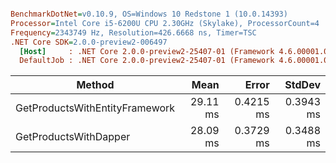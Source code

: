 ``` ini

BenchmarkDotNet=v0.10.9, OS=Windows 10 Redstone 1 (10.0.14393)
Processor=Intel Core i5-6200U CPU 2.30GHz (Skylake), ProcessorCount=4
Frequency=2343749 Hz, Resolution=426.6668 ns, Timer=TSC
.NET Core SDK=2.0.0-preview2-006497
  [Host]     : .NET Core 2.0.0-preview2-25407-01 (Framework 4.6.00001.0), 64bit RyuJIT
  DefaultJob : .NET Core 2.0.0-preview2-25407-01 (Framework 4.6.00001.0), 64bit RyuJIT


```
 |                         Method |     Mean |     Error |    StdDev |
 |------------------------------- |---------:|----------:|----------:|
 | GetProductsWithEntityFramework | 29.11 ms | 0.4215 ms | 0.3943 ms |
 |          GetProductsWithDapper | 28.09 ms | 0.3729 ms | 0.3488 ms |
